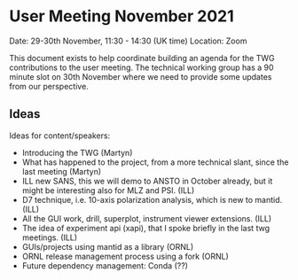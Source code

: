 # User Meeting November 2021

Date: 29-30th November, 11:30 - 14:30 (UK time)
Location: Zoom

This document exists to help coordinate building an agenda for the
TWG contributions to the user meeting.
The technical working group has a 90 minute slot on 30th November
where we need to provide some updates from our perspective.

## Ideas

Ideas for content/speakers:

- Introducing the TWG (Martyn)
- What has happened to the project, from a more technical slant, since the last meeting (Martyn)
- ILL new SANS, this we will demo to ANSTO in October already, but it might be interesting also for MLZ and PSI. (ILL)
- D7 technique, i.e. 10-axis polarization analysis, which is new to mantid. (ILL)
- All the GUI work, drill, superplot, instrument viewer extensions. (ILL)
- The idea of experiment api (xapi), that I spoke briefly in the last twg meetings. (ILL)
- GUIs/projects using mantid as a library (ORNL)
- ORNL release management process using a fork (ORNL)
- Future dependency management: Conda (??)
